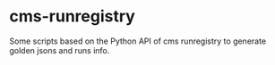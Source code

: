 # cms-runregistry
Some scripts based on the Python API of cms runregistry to generate golden jsons and runs info.
